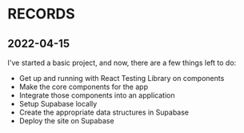 # RECORDS

## 2022-04-15

I've started a basic project, and now, there are a few things left to do:

- Get up and running with React Testing Library on components
- Make the core components for the app
- Integrate those components into an application
- Setup Supabase locally
- Create the appropriate data structures in Supabase
- Deploy the site on Supabase